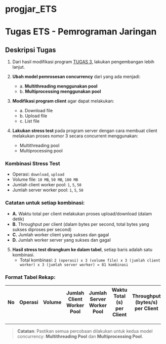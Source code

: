 # progjar_ETS

# Tugas ETS - Pemrograman Jaringan

## Deskripsi Tugas

1. Dari hasil modifikasi program [TUGAS 3](https://github.com/rm77/progjar/tree/master/progjar4a), lakukan pengembangan lebih lanjut.

2. **Ubah model pemrosesan concurrency** dari yang ada menjadi:
   - a. **Multithreading menggunakan pool**
   - b. **Multiprocessing menggunakan pool**

3. **Modifikasi program client** agar dapat melakukan:
   - a. Download file
   - b. Upload file
   - c. List file

4. **Lakukan stress test** pada program server dengan cara membuat client melakukan proses nomor 3 secara concurrent menggunakan:
   - Multithreading pool
   - Multiprocessing pool

### Kombinasi Stress Test
- Operasi: `download`, `upload`
- Volume file: `10 MB`, `50 MB`, `100 MB`
- Jumlah client worker pool: `1`, `5`, `50`
- Jumlah server worker pool: `1`, `5`, `50`

### Catatan untuk setiap kombinasi:
- **A.** Waktu total per client melakukan proses upload/download (dalam detik)
- **B.** Throughput per client (dalam bytes per second, total bytes yang sukses diproses per second)
- **C.** Jumlah worker client yang sukses dan gagal
- **D.** Jumlah worker server yang sukses dan gagal

5. **Hasil stress test dirangkum ke dalam tabel**, setiap baris adalah satu kombinasi.
   - Total kombinasi: `2 (operasi) x 3 (volume file) x 3 (jumlah client worker) x 3 (jumlah server worker) = 81 kombinasi`

### Format Tabel Rekap:
| No | Operasi | Volume | Jumlah Client Worker Pool | Jumlah Server Worker Pool | Waktu Total (s) per Client | Throughput (bytes/s) per Client | Jumlah Worker Client Success | Jumlah Worker Client Gagal | Jumlah Worker Server Success | Jumlah Worker Server Gagal |
|----|---------|--------|--------------------|--------------------|------------------|-----------------------|----------------|--------------|----------------|---------------|

---

> **Catatan**: Pastikan semua percobaan dilakukan untuk kedua model concurrency: **Multithreading Pool** dan **Multiprocessing Pool**.
